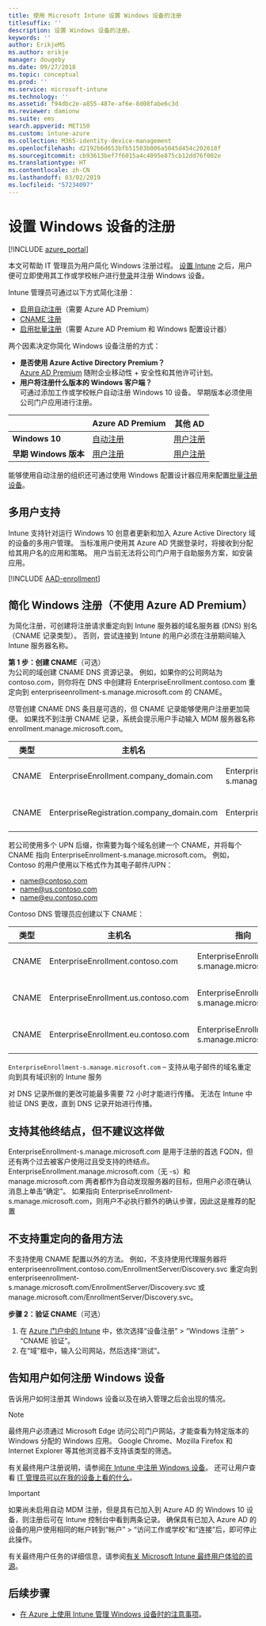 ```yaml
---
title: 使用 Microsoft Intune 设置 Windows 设备的注册
titlesuffix: ''
description: 设置 Windows 设备的注册。
keywords: ''
author: ErikjeMS
ms.author: erikje
manager: dougeby
ms.date: 09/27/2018
ms.topic: conceptual
ms.prod: ''
ms.service: microsoft-intune
ms.technology: ''
ms.assetid: f94dbc2e-a855-487e-af6e-8d08fabe6c3d
ms.reviewer: damionw
ms.suite: ems
search.appverid: MET150
ms.custom: intune-azure
ms.collection: M365-identity-device-management
ms.openlocfilehash: d2192b6d653bfb51503b006a5045d454c202618f
ms.sourcegitcommit: cb93613bef7f6015a4c4095e875cb12dd76f002e
ms.translationtype: HT
ms.contentlocale: zh-CN
ms.lasthandoff: 03/02/2019
ms.locfileid: "57234097"
---
```

# <a name="set-up-enrollment-for-windows-devices"></a>设置 Windows 设备的注册

[!INCLUDE [azure_portal](./includes/azure_portal.md)]

本文可帮助 IT 管理员为用户简化 Windows 注册过程。 [设置 Intune](setup-steps.md) 之后，用户便可立即使用其工作或学校帐户进行[登录](https://docs.microsoft.com/intune-user-help/enroll-your-device-in-intune-windows)并注册 Windows 设备。  

Intune 管理员可通过以下方式简化注册：
- [启用自动注册](#enable-windows-10-automatic-enrollment)（需要 Azure AD Premium）
- [CNAME 注册](#simplify-windows-enrollment-without-azure-ad-premium)
- [启用批量注册](windows-bulk-enroll.md)（需要 Azure AD Premium 和 Windows 配置设计器）

两个因素决定你简化 Windows 设备注册的方式：

- **是否使用 Azure Active Directory Premium？** <br>[Azure AD Premium](https://docs.microsoft.com/azure/active-directory/active-directory-get-started-premium) 随附企业移动性 + 安全性和其他许可计划。
- **用户将注册什么版本的 Windows 客户端？** <br>可通过添加工作或学校帐户自动注册 Windows 10 设备。 早期版本必须使用公司门户应用进行注册。

||**Azure AD Premium**|**其他 AD**|
|----------|---------------|---------------|  
|**Windows 10**|[自动注册](#enable-windows-10-automatic-enrollment) |[用户注册](#enable-windows-enrollment-without-azure-ad-premium)|
|**早期 Windows 版本**|[用户注册](#enable-windows-enrollment-without-azure-ad-premium)|[用户注册](#enable-windows-enrollment-without-azure-ad-premium)|

能够使用自动注册的组织还可通过使用 Windows 配置设计器应用来配置[批量注册设备](windows-bulk-enroll.md)。

## <a name="multi-user-support"></a>多用户支持

Intune 支持针对运行 Windows 10 创意者更新和加入 Azure Active Directory 域的设备的多用户管理。 当标准用户使用其 Azure AD 凭据登录时，将接收到分配给其用户名的应用和策略。 用户当前无法将公司门户用于自助服务方案，如安装应用。

[!INCLUDE [AAD-enrollment](./includes/win10-automatic-enrollment-aad.md)]

## <a name="simplify-windows-enrollment-without-azure-ad-premium"></a>简化 Windows 注册（不使用 Azure AD Premium）
为简化注册，可创建将注册请求重定向到 Intune 服务器的域名服务器 (DNS) 别名（CNAME 记录类型）。 否则，尝试连接到 Intune 的用户必须在注册期间输入 Intune 服务器名称。

**第 1 步：创建 CNAME**（可选）<br>
为公司的域创建 CNAME DNS 资源记录。 例如，如果你的公司网站为 contoso.com，则你将在 DNS 中创建将 EnterpriseEnrollment.contoso.com 重定向到 enterpriseenrollment-s.manage.microsoft.com 的 CNAME。

尽管创建 CNAME DNS 条目是可选的，但 CNAME 记录能够使用户注册更加简便。 如果找不到注册 CNAME 记录，系统会提示用户手动输入 MDM 服务器名称 enrollment.manage.microsoft.com。

|类型|主机名|指向|TTL|
|----------|---------------|---------------|---|
|CNAME|EnterpriseEnrollment.company_domain.com|EnterpriseEnrollment-s.manage.microsoft.com| 1 小时|
|CNAME|EnterpriseRegistration.company_domain.com|EnterpriseRegistration.windows.net|1 小时|

若公司使用多个 UPN 后缀，你需要为每个域名创建一个 CNAME，并将每个 CNAME 指向 EnterpriseEnrollment-s.manage.microsoft.com。 例如，Contoso 的用户使用以下格式作为其电子邮件/UPN：

- name@contoso.com
- name@us.contoso.com
- name@eu.contoso.com

Contoso DNS 管理员应创建以下 CNAME：

|类型|主机名|指向|TTL|  
|----------|---------------|---------------|---|
|CNAME|EnterpriseEnrollment.contoso.com|EnterpriseEnrollment-s.manage.microsoft.com|1 小时|
|CNAME|EnterpriseEnrollment.us.contoso.com|EnterpriseEnrollment-s.manage.microsoft.com|1 小时|
|CNAME|EnterpriseEnrollment.eu.contoso.com|EnterpriseEnrollment-s.manage.microsoft.com| 1 小时|

`EnterpriseEnrollment-s.manage.microsoft.com` – 支持从电子邮件的域名重定向到具有域识别的 Intune 服务

对 DNS 记录所做的更改可能最多需要 72 小时才能进行传播。 无法在 Intune 中验证 DNS 更改，直到 DNS 记录开始进行传播。

## <a name="additional-endpoints-are-supported-but-not-recommended"></a>支持其他终结点，但不建议这样做
EnterpriseEnrollment-s.manage.microsoft.com 是用于注册的首选 FQDN，但还有两个过去被客户使用过且受支持的终结点。 EnterpriseEnrollment.manage.microsoft.com（无 -s）和 manage.microsoft.com 两者都作为自动发现服务器的目标，但用户必须在确认消息上单击“确定”。 如果指向 EnterpriseEnrollment-s.manage.microsoft.com，则用户不必执行额外的确认步骤，因此这是推荐的配置

## <a name="alternate-methods-of-redirection-are-not-supported"></a>不支持重定向的备用方法
不支持使用 CNAME 配置以外的方法。 例如，不支持使用代理服务器将 enterpriseenrollment.contoso.com/EnrollmentServer/Discovery.svc 重定向到 enterpriseenrollment-s.manage.microsoft.com/EnrollmentServer/Discovery.svc 或 manage.microsoft.com/EnrollmentServer/Discovery.svc。

**步骤 2：验证 CNAME**（可选）<br>
1. 在 [Azure 门户中的 Intune](https://aka.ms/intuneportal) 中，依次选择“设备注册” > “Windows 注册” > “CNAME 验证”。
2. 在“域”框中，输入公司网站，然后选择“测试”。

## <a name="tell-users-how-to-enroll-windows-devices"></a>告知用户如何注册 Windows 设备
告诉用户如何注册其 Windows 设备以及在纳入管理之后会出现的情况。

> [!NOTE]
> 最终用户必须通过 Microsoft Edge 访问公司门户网站，才能查看为特定版本的 Windows 分配的 Windows 应用。 Google Chrome、Mozilla Firefox 和 Internet Explorer 等其他浏览器不支持该类型的筛选。

有关最终用户注册说明，请参阅[在 Intune 中注册 Windows 设备](https://docs.microsoft.com/intune-user-help/enroll-your-device-in-intune-windows)。 还可让用户查看 [IT 管理员可以在我的设备上看的什么](https://docs.microsoft.com/intune-user-help/what-can-your-it-administrator-see-when-you-enroll-your-device-in-intune-windows)。

>[!IMPORTANT]
> 如果尚未启用自动 MDM 注册，但是具有已加入到 Azure AD 的 Windows 10 设备，则注册后可在 Intune 控制台中看到两条记录。 确保具有已加入 Azure AD 的设备的用户使用相同的帐户转到“帐户” > “访问工作或学校”和“连接”后，即可停止此操作。 

有关最终用户任务的详细信息，请参阅[有关 Microsoft Intune 最终用户体验的资源](end-user-educate.md)。

## <a name="next-steps"></a>后续步骤

- [在 Azure 上使用 Intune 管理 Windows 设备时的注意事项](intune-legacy-pc-client.md)。
